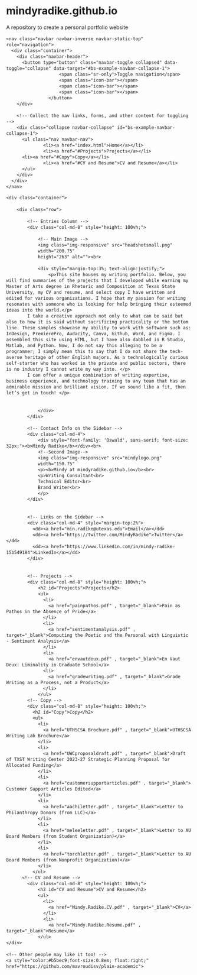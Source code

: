 # mindyradike.github.io
A repository to create a personal portfolio website
<!DOCTYPE html>
<!--
    Plain-Academic by Vasilios Mavroudis
    Released under the Simplified BSD License/FreeBSD (2-clause) License.
    https://github.com/mavroudisv/plain-academic
-->

<html lang="en">
<head>
  <title>Mindy Radike</title>
  <meta charset="utf-8">
  <meta name="viewport" content="width=device-width, initial-scale=1">
  <link rel="stylesheet" href="https://maxcdn.bootstrapcdn.com/bootstrap/3.3.6/css/bootstrap.min.css">
  <script src="https://ajax.googleapis.com/ajax/libs/jquery/1.12.0/jquery.min.js"></script>
  <script src="https://maxcdn.bootstrapcdn.com/bootstrap/3.3.6/js/bootstrap.min.js"></script>
  <link href='https://fonts.googleapis.com/css?family=Oswald:700' rel='stylesheet' type='text/css'>
</head>
<body>


<!-- Navigation -->
	<nav class="navbar navbar-inverse navbar-static-top" role="navigation">
	  <div class="container">
		<div class="navbar-header">
		  <button type="button" class="navbar-toggle collapsed" data-toggle="collapse" data-target="#bs-example-navbar-collapse-1">
						<span class="sr-only">Toggle navigation</span>
						<span class="icon-bar"></span>
						<span class="icon-bar"></span>
						<span class="icon-bar"></span>
					</button>
		</div>

		<!-- Collect the nav links, forms, and other content for toggling -->
		<div class="collapse navbar-collapse" id="bs-example-navbar-collapse-1">
		  <ul class="nav navbar-nav">
				  <li><a href="index.html">Home</a></li>
				  <li><a href="#Projects">Projects</a></li>
          <li><a href="#Copy">Copy</a></li>
				  <li><a href="#CV and Resume">CV and Resume</a></li> 
		  </ul>
		</div>
	  </div>
	</nav>
  
  <!-- Page Content -->
    <div class="container">

        <div class="row">

            <!-- Entries Column -->
            <div class="col-md-8" style="height: 100vh;">
                
                <!-- Main Image -->
                <img class="img-responsive" src="headshotsmall.png"
                width="200.75"
                height="263" alt=""><br>
                
                <div style="margin-top:3%; text-align:justify;">                
					<p>This site houses my writing portfolio. Below, you will find summaries of the projects that I developed while earning my Master of Arts degree in Rhetoric and Composition at Texas State University, my CV and resume, and select copy I have written and edited for various organizations. I hope that my passion for writing resonates with someone who is looking for help bringing their esteemed ideas into the world.</p>
            I take a creative approach not only to what can be said but also to how it is said without sacrificing practicality or the bottom line. These samples showcase my ability to work with software such as: InDesign, PremierePro, Audacity, Canva, Github, Word, and Figma. I assembled this site using HTML, but I have also dabbled in R Studio, Matlab, and Python. Now, I do not say this alleging to be a programmer; I simply mean this to say that I do not share the tech-averse heritage of other English majors. As a technologically curious self-starter who has worked in the private and public sectors, there is no industry I cannot write my way into. </p>
            I can offer a unique combination of writing expertise, business experience, and technology training to any team that has an admirable mission and brilliant vision. If we sound like a fit, then let’s get in touch! </p>
					
					
                </div>
            </div> 

            <!-- Contact Info on the Sidebar -->
            <div class="col-md-4">
                <div style="font-family: 'Oswald', sans-serif; font-size: 32px;"><b>Mindy Radike</b></div><br>
                <!--Second Image-->
                <img class="img-responsive" src="mindylogo.png"
                width="150.75"
                <p><b>Mindy at mindyradike.github.io</b><br>
                <p>Writing Consultant<br>
                Technical Editor<br>
                Brand Writer<br>
                </p>
            </div>
            
            
            <!-- Links on the Sidebar -->
            <div class="col-md-4" style="margin-top:2%">
              <dd><a href="min.radike@utexas.edu">Email</a></dd> 
              <dd><a href="https://twitter.com/MindyRadike">Twitter</a></dd>
              <dd><a href="https://www.linkedin.com/in/mindy-radike-15b549184">LinkedIn</a></dd>
            </div>
            
            
            <!-- Projects -->
            <div class="col-md-8" style="height: 100vh;">    
                <h2 id="Projects">Projects</h2>
                <ul>
                  <li> 
                    <a href="painpathos.pdf" , target="_blank">Pain as Pathos in the Absence of Pride</a>
                  </li>
                  <li>
                    <a href="sentimentanalysis.pdf" , target="_blank">Computing the Poetic and the Personal with Linguistic - Sentiment Analysis</a>
                  </li>
                  <li>
                    <a href="envautdeux.pdf" , target="_blank">En Vaut Deux: Liminality in Graduate School</a>
                  <li> 
                    <a href="gradewriting.pdf" , target="_blank">Grade Writing as a Process, not a Product</a>
                  </li>
                </ul>
            <!-- Copy -->
            <div class="col-md-8" style="height: 100vh;">    
              <h2 id="Copy">Copy</h2>
              <ul>
                <li>
                  <a href="UTHSCSA Brochure.pdf" , target="_blank">UTHSCSA Writing Lab Brochure</a>
                </li>
                <li>
                  <a href="UWCproposaldraft.pdf" , target="_blank">Draft of TXST Writing Center 2023-27 Strategic Planning Proposal for Allocated Funding</a>
                </li>
                <li>
                  <a href="customersupportarticles.pdf" , target="_blank"> Customer Support Articles Edited</a>
                </li>
                <li>
                  <a href="aachiletter.pdf" , target="_blank">Letter to Philanthropy Donors (from LLC)</a>
                </li>
                <li>
                  <a href="meleeletter.pdf" , target="_blank">Letter to AU Board Members (from Student Organization)</a>
                </li>
                <li>
                  <a href="torchletter.pdf" , target="_blank">Letter to AU Board Members (from Nonprofit Organization)</a>
                </li>
              </ul>
          <!-- CV and Resume -->
            <div class="col-md-8" style="height: 100vh;">
                <h2 id="CV and Resume">CV and Resume</h2>
                <ul>
                  <li>
                    <a href="Mindy.Radike.CV.pdf" , target="_blank">CV</a>
                  </li>
                  <li>
                    <a href="Mindy.Radike.Resume.pdf" , target="_blank">Resume</a>
                </ul>
    </div>
    
    <!-- Other people may like it too! -->
    <a style="color:#b5bec9;font-size:0.8em; float:right;" href="https://github.com/mavroudisv/plain-academic"> 
    
</body>

</html>
